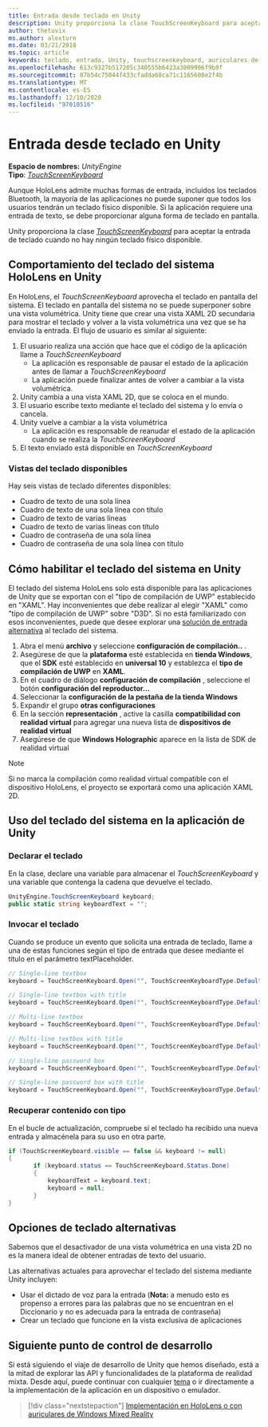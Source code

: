```yaml
---
title: Entrada desde teclado en Unity
description: Unity proporciona la clase TouchScreenKeyboard para aceptar la entrada de teclado cuando no hay ningún teclado físico disponible.
author: thetuvix
ms.author: alexturn
ms.date: 03/21/2018
ms.topic: article
keywords: teclado, entrada, Unity, touchscreenkeyboard, auriculares de realidad mixta, auriculares de realidad mixta de Windows, auriculares de realidad virtual
ms.openlocfilehash: 613c9327b517205c340555b6423a3809906f9b9f
ms.sourcegitcommit: 87b54c75044f433cfadda68ca71c1165608e2f4b
ms.translationtype: MT
ms.contentlocale: es-ES
ms.lasthandoff: 12/10/2020
ms.locfileid: "97010516"
---
```

# <a name="keyboard-input-in-unity"></a>Entrada desde teclado en Unity

**Espacio de nombres:** *UnityEngine*<br>
 **Tipo**: *[TouchScreenKeyboard](https://docs.unity3d.com/ScriptReference/TouchScreenKeyboard.html)*

Aunque HoloLens admite muchas formas de entrada, incluidos los teclados Bluetooth, la mayoría de las aplicaciones no puede suponer que todos los usuarios tendrán un teclado físico disponible. Si la aplicación requiere una entrada de texto, se debe proporcionar alguna forma de teclado en pantalla.

Unity proporciona la clase *[TouchScreenKeyboard](https://docs.unity3d.com/ScriptReference/TouchScreenKeyboard.html)* para aceptar la entrada de teclado cuando no hay ningún teclado físico disponible.

## <a name="hololens-system-keyboard-behavior-in-unity"></a>Comportamiento del teclado del sistema HoloLens en Unity

En HoloLens, el *TouchScreenKeyboard* aprovecha el teclado en pantalla del sistema. El teclado en pantalla del sistema no se puede superponer sobre una vista volumétrica. Unity tiene que crear una vista XAML 2D secundaria para mostrar el teclado y volver a la vista volumétrica una vez que se ha enviado la entrada. El flujo de usuario es similar al siguiente:
1. El usuario realiza una acción que hace que el código de la aplicación llame a *TouchScreenKeyboard*
    * La aplicación es responsable de pausar el estado de la aplicación antes de llamar a *TouchScreenKeyboard*
    * La aplicación puede finalizar antes de volver a cambiar a la vista volumétrica.
2. Unity cambia a una vista XAML 2D, que se coloca en el mundo.
3. El usuario escribe texto mediante el teclado del sistema y lo envía o cancela.
4. Unity vuelve a cambiar a la vista volumétrica
    * La aplicación es responsable de reanudar el estado de la aplicación cuando se realiza la *TouchScreenKeyboard*
5. El texto enviado está disponible en *TouchScreenKeyboard*

### <a name="available-keyboard-views"></a>Vistas del teclado disponibles

Hay seis vistas de teclado diferentes disponibles:
* Cuadro de texto de una sola línea
* Cuadro de texto de una sola línea con título
* Cuadro de texto de varias líneas
* Cuadro de texto de varias líneas con título
* Cuadro de contraseña de una sola línea
* Cuadro de contraseña de una sola línea con título

## <a name="how-to-enable-the-system-keyboard-in-unity"></a>Cómo habilitar el teclado del sistema en Unity

El teclado del sistema HoloLens solo está disponible para las aplicaciones de Unity que se exportan con el "tipo de compilación de UWP" establecido en "XAML". Hay inconvenientes que debe realizar al elegir "XAML" como "tipo de compilación de UWP" sobre "D3D". Si no está familiarizado con esos inconvenientes, puede que desee explorar una [solución de entrada alternativa](#alternative-keyboard-options) al teclado del sistema.
1. Abra el menú **archivo** y seleccione **configuración de compilación..** .
2. Asegúrese de que la **plataforma** esté establecida en **tienda Windows**, que el **SDK** esté establecido en **universal 10** y establezca el **tipo de compilación de UWP** en **XAML**.
3. En el cuadro de diálogo **configuración de compilación** , seleccione el botón **configuración del reproductor...**
4. Seleccionar la **configuración de la pestaña de la tienda Windows**
5. Expandir el grupo **otras configuraciones**
6. En la sección **representación** , active la casilla **compatibilidad con realidad virtual** para agregar una nueva lista de **dispositivos de realidad virtual**
7. Asegúrese de que **Windows Holographic** aparece en la lista de SDK de realidad virtual

>[!NOTE]
>Si no marca la compilación como realidad virtual compatible con el dispositivo HoloLens, el proyecto se exportará como una aplicación XAML 2D.

## <a name="using-the-system-keyboard-in-your-unity-app"></a>Uso del teclado del sistema en la aplicación de Unity

### <a name="declare-the-keyboard"></a>Declarar el teclado

En la clase, declare una variable para almacenar el *TouchScreenKeyboard* y una variable que contenga la cadena que devuelve el teclado.

```cs
UnityEngine.TouchScreenKeyboard keyboard;
public static string keyboardText = "";
```

### <a name="invoke-the-keyboard"></a>Invocar el teclado

Cuando se produce un evento que solicita una entrada de teclado, llame a una de estas funciones según el tipo de entrada que desee mediante el título en el parámetro textPlaceholder.

```cs
// Single-line textbox
keyboard = TouchScreenKeyboard.Open("", TouchScreenKeyboardType.Default, false, false, false, false);

// Single-line textbox with title
keyboard = TouchScreenKeyboard.Open("", TouchScreenKeyboardType.Default, false, false, false, false, "Single-line title");

// Multi-line textbox
keyboard = TouchScreenKeyboard.Open("", TouchScreenKeyboardType.Default, false, true, false, false);

// Multi-line textbox with title
keyboard = TouchScreenKeyboard.Open("", TouchScreenKeyboardType.Default, false, true, false, false, "Multi-line Title");

// Single-line password box
keyboard = TouchScreenKeyboard.Open("", TouchScreenKeyboardType.Default, false, false, true, false);

// Single-line password box with title
keyboard = TouchScreenKeyboard.Open("", TouchScreenKeyboardType.Default, false, false, true, false, "Secure Single-line Title");
```

### <a name="retrieve-typed-contents"></a>Recuperar contenido con tipo

En el bucle de actualización, compruebe si el teclado ha recibido una nueva entrada y almacénela para su uso en otra parte.

```cs
if (TouchScreenKeyboard.visible == false && keyboard != null)
{
       if (keyboard.status == TouchScreenKeyboard.Status.Done)
       {
           keyboardText = keyboard.text;
           keyboard = null;
       }
}
```

## <a name="alternative-keyboard-options"></a>Opciones de teclado alternativas

Sabemos que el desactivador de una vista volumétrica en una vista 2D no es la manera ideal de obtener entradas de texto del usuario.

Las alternativas actuales para aprovechar el teclado del sistema mediante Unity incluyen:
* Usar el dictado de voz para la entrada (<b>Nota:</b> a menudo esto es propenso a errores para las palabras que no se encuentran en el Diccionario y no es adecuada para la entrada de contraseña)
* Crear un teclado que funcione en la vista exclusiva de aplicaciones

## <a name="next-development-checkpoint"></a>Siguiente punto de control de desarrollo

Si está siguiendo el viaje de desarrollo de Unity que hemos diseñado, está a la mitad de explorar las API y funcionalidades de la plataforma de realidad mixta. Desde aquí, puede continuar con cualquier [tema](unity-development-overview.md#3-platform-capabilities-and-apis) o ir directamente a la implementación de la aplicación en un dispositivo o emulador.

> [!div class="nextstepaction"]
> [Implementación en HoloLens o con auriculares de Windows Mixed Reality](../platform-capabilities-and-apis/using-visual-studio.md)
